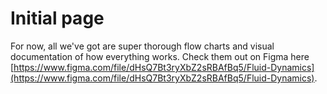 # Initial page

For now, all we've got are super thorough flow charts and visual documentation of how everything works. Check them out on Figma here [https://www.figma.com/file/dHsQ7Bt3ryXbZ2sRBAfBq5/Fluid-Dynamics](https://www.figma.com/file/dHsQ7Bt3ryXbZ2sRBAfBq5/Fluid-Dynamics).

